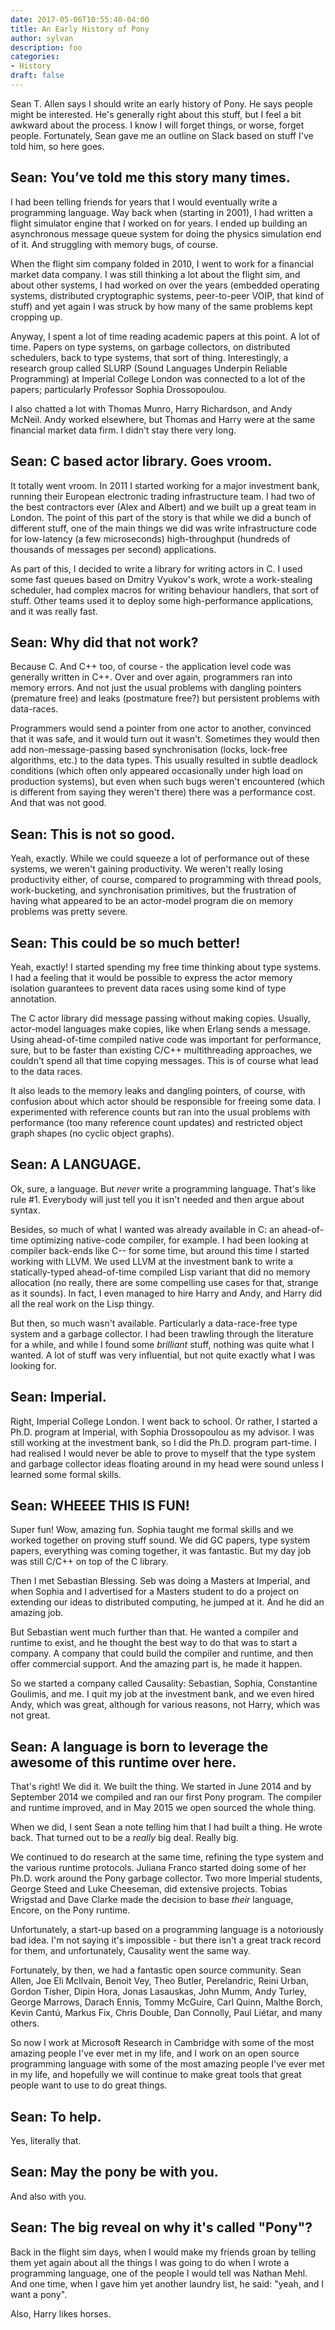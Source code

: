 ```yaml
---
date: 2017-05-06T10:55:40-04:00
title: An Early History of Pony
author: sylvan
description: foo
categories:
- History
draft: false
---
```

Sean T. Allen says I should write an early history of Pony. He says people might be interested. He's generally right about this stuff, but I feel a bit awkward about the process. I know I will forget things, or worse, forget people. Fortunately, Sean gave me an outline on Slack based on stuff I've told him, so here goes.

<!-- more -->

## Sean: You’ve told me this story many times.

I had been telling friends for years that I would eventually write a programming language. Way back when (starting in 2001), I had written a flight simulator engine that I worked on for years. I ended up building an asynchronous message queue system for doing the physics simulation end of it. And struggling with memory bugs, of course.

When the flight sim company folded in 2010, I went to work for a financial market data company. I was still thinking a lot about the flight sim, and about other systems, I had worked on over the years (embedded operating systems, distributed cryptographic systems, peer-to-peer VOIP, that kind of stuff) and yet again I was struck by how many of the same problems kept cropping up.

Anyway, I spent a lot of time reading academic papers at this point. A lot of time. Papers on type systems, on garbage collectors, on distributed schedulers, back to type systems, that sort of thing. Interestingly, a research group called SLURP (Sound Languages Underpin Reliable Programming) at Imperial College London was connected to a lot of the papers; particularly Professor Sophia Drossopoulou.

I also chatted a lot with Thomas Munro, Harry Richardson, and Andy McNeil. Andy worked elsewhere, but Thomas and Harry were at the same financial market data firm. I didn't stay there very long.

## Sean: C based actor library. Goes vroom.

It totally went vroom. In 2011 I started working for a major investment bank, running their European electronic trading infrastructure team. I had two of the best contractors ever (Alex and Albert) and we built up a great team in London. The point of this part of the story is that while we did a bunch of different stuff, one of the main things we did was write infrastructure code for low-latency (a few microseconds) high-throughput (hundreds of thousands of messages per second) applications.

As part of this, I decided to write a library for writing actors in C. I used some fast queues based on Dmitry Vyukov's work, wrote a work-stealing scheduler, had complex macros for writing behaviour handlers, that sort of stuff. Other teams used it to deploy some high-performance applications, and it was really fast.

## Sean: Why did that not work?

Because C. And C++ too, of course - the application level code was generally written in C++. Over and over again, programmers ran into memory errors. And not just the usual problems with dangling pointers (premature free) and leaks (postmature free?) but persistent problems with data-races.

Programmers would send a pointer from one actor to another, convinced that it was safe, and it would turn out it wasn't. Sometimes they would then add non-message-passing based synchronisation (locks, lock-free algorithms, etc.) to the data types. This usually resulted in subtle deadlock conditions (which often only appeared occasionally under high load on production systems), but even when such bugs weren't encountered (which is different from saying they weren't there) there was a performance cost. And that was not good.

## Sean: This is not so good.

Yeah, exactly. While we could squeeze a lot of performance out of these systems, we weren't gaining productivity. We weren't really losing productivity either, of course, compared to programming with thread pools, work-bucketing, and synchronisation primitives, but the frustration of having what appeared to be an actor-model program die on memory problems was pretty severe.

## Sean: This could be so much better!

Yeah, exactly! I started spending my free time thinking about type systems. I had a feeling that it would be possible to express the actor memory isolation guarantees to prevent data races using some kind of type annotation.

The C actor library did message passing without making copies. Usually, actor-model languages make copies, like when Erlang sends a message. Using ahead-of-time compiled native code was important for performance, sure, but to be faster than existing C/C++ multithreading approaches, we couldn't spend all that time copying messages. This is of course what lead to the data races.

It also leads to the memory leaks and dangling pointers, of course, with confusion about which actor should be responsible for freeing some data. I experimented with reference counts but ran into the usual problems with performance (too many reference count updates) and restricted object graph shapes (no cyclic object graphs).

## Sean: A LANGUAGE.

Ok, sure, a language. But _never_ write a programming language. That's like rule #1. Everybody will just tell you it isn't needed and then argue about syntax.

Besides, so much of what I wanted was already available in C: an ahead-of-time optimizing native-code compiler, for example. I had been looking at compiler back-ends like C-- for some time, but around this time I started working with LLVM. We used LLVM at the investment bank to write a statically-typed ahead-of-time compiled Lisp variant that did no memory allocation (no really, there are some compelling use cases for that, strange as it sounds). In fact, I even managed to hire Harry and Andy, and Harry did all the real work on the Lisp thingy.

But then, so much wasn't available. Particularly a data-race-free type system and a garbage collector. I had been trawling through the literature for a while, and while I found some _brilliant_ stuff, nothing was quite what I wanted. A lot of stuff was very influential, but not quite exactly what I was looking for.

## Sean: Imperial.

Right, Imperial College London. I went back to school. Or rather, I started a Ph.D. program at Imperial, with Sophia Drossopoulou as my advisor. I was still working at the investment bank, so I did the Ph.D. program part-time. I had realised I would never be able to prove to myself that the type system and garbage collector ideas floating around in my head were sound unless I learned some formal skills.

## Sean: WHEEEE THIS IS FUN!

Super fun! Wow, amazing fun. Sophia taught me formal skills and we worked together on proving stuff sound. We did GC papers, type system papers, everything was coming together, it was fantastic. But my day job was still C/C++ on top of the C library.

Then I met Sebastian Blessing. Seb was doing a Masters at Imperial, and when Sophia and I advertised for a Masters student to do a project on extending our ideas to distributed computing, he jumped at it. And he did an amazing job.

But Sebastian went much further than that. He wanted a compiler and runtime to exist, and he thought the best way to do that was to start a company. A company that could build the compiler and runtime, and then offer commercial support. And the amazing part is, he made it happen.

So we started a company called Causality: Sebastian, Sophia, Constantine Goulimis, and me. I quit my job at the investment bank, and we even hired Andy, which was great, although for various reasons, not Harry, which was not great.

## Sean: A language is born to leverage the awesome of this runtime over here.

That's right! We did it. We built the thing. We started in June 2014 and by September 2014 we compiled and ran our first Pony program. The compiler and runtime improved, and in May 2015 we open sourced the whole thing.

When we did, I sent Sean a note telling him that I had built a thing. He wrote back. That turned out to be a _really_ big deal. Really big.

We continued to do research at the same time, refining the type system and the various runtime protocols. Juliana Franco started doing some of her Ph.D. work around the Pony garbage collector. Two more Imperial students, George Steed and Luke Cheeseman, did extensive projects. Tobias Wrigstad and Dave Clarke made the decision to base _their_ language, Encore, on the Pony runtime.

Unfortunately, a start-up based on a programming language is a notoriously bad idea. I'm not saying it's impossible - but there isn't a great track record for them, and unfortunately, Causality went the same way.

Fortunately, by then, we had a fantastic open source community. Sean Allen, Joe Eli McIlvain, Benoit Vey, Theo Butler, Perelandric, Reini Urban, Gordon Tisher, Dipin Hora, Jonas Lasauskas, John Mumm, Andy Turley, George Marrows, Darach Ennis, Tommy McGuire, Carl Quinn, Malthe Borch, Kevin Cantú, Markus Fix, Chris Double, Dan Connolly, Paul Liétar, and many others.

So now I work at Microsoft Research in Cambridge with some of the most amazing people I've ever met in my life, and I work on an open source programming language with some of the most amazing people I've ever met in my life, and hopefully we will continue to make great tools that great people want to use to do great things.

## Sean: To help.

Yes, literally that.

## Sean: May the pony be with you.

And also with you.

## Sean: The big reveal on why it's called "Pony"?

Back in the flight sim days, when I would make my friends groan by telling them yet again about all the things I was going to do when I wrote a programming language, one of the people I would tell was Nathan Mehl. And one time, when I gave him yet another laundry list, he said: "yeah, and I want a pony".

Also, Harry likes horses.
